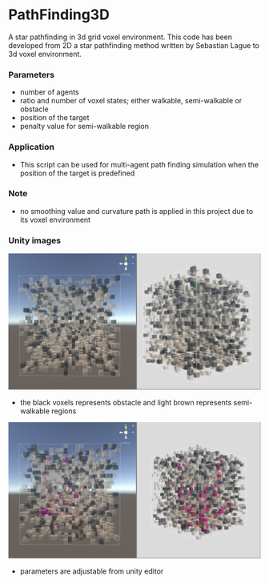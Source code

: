 # PathFinding3D
A star pathfinding in 3d grid voxel environment. 
This code has been developed from 2D a star pathfinding method written by Sebastian Lague to 3d voxel environment.

### Parameters
* number of agents
* ratio and number of voxel states; either walkable, semi-walkable or obstacle
* position of the target
* penalty value for semi-walkable region

### Application
* This script can be used for multi-agent path finding simulation when the position of the target is predefined

### Note
* no smoothing value and curvature path is applied in this project due to its voxel environment

### Unity images
![](unityImage_1.jpeg)

* the black voxels represents obstacle and light brown represents semi-walkable regions

![](unityImage_2.jpeg)

* parameters are adjustable from unity editor
